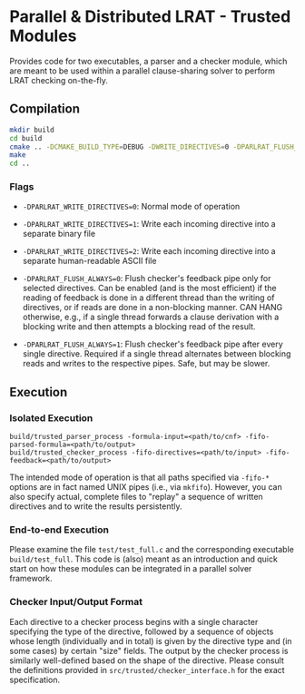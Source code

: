  
# Parallel & Distributed LRAT - Trusted Modules

Provides code for two executables, a parser and a checker module, which are meant to be used within a parallel clause-sharing solver to perform LRAT checking on-the-fly.

## Compilation

```bash
mkdir build
cd build
cmake .. -DCMAKE_BUILD_TYPE=DEBUG -DWRITE_DIRECTIVES=0 -DPARLRAT_FLUSH_ALWAYS=1
make
cd ..
```

### Flags

* `-DPARLRAT_WRITE_DIRECTIVES=0`: Normal mode of operation
* `-DPARLRAT_WRITE_DIRECTIVES=1`: Write each incoming directive into a separate binary file
* `-DPARLRAT_WRITE_DIRECTIVES=2`: Write each incoming directive into a separate human-readable ASCII file

* `-DPARLRAT_FLUSH_ALWAYS=0`: Flush checker's feedback pipe only for selected directives. Can be enabled (and is the most efficient) if the reading of feedback is done in a different thread than the writing of directives, or if reads are done in a non-blocking manner. CAN HANG otherwise, e.g., if a single thread forwards a clause derivation with a blocking write and then attempts a blocking read of the result.
* `-DPARLRAT_FLUSH_ALWAYS=1`: Flush checker's feedback pipe after every single directive. Required if a single thread alternates between blocking reads and writes to the respective pipes. Safe, but may be slower.

## Execution

### Isolated Execution

`build/trusted_parser_process -formula-input=<path/to/cnf> -fifo-parsed-formula=<path/to/output>`  
`build/trusted_checker_process -fifo-directives=<path/to/input> -fifo-feedback=<path/to/output>`

The intended mode of operation is that all paths specified via `-fifo-*` options are in fact named UNIX pipes (i.e., via `mkfifo`).
However, you can also specify actual, complete files to "replay" a sequence of written directives and to write the results persistently.

### End-to-end Execution

Please examine the file `test/test_full.c` and the corresponding executable `build/test_full`.
This code is (also) meant as an introduction and quick start on how these modules can be integrated in a parallel solver framework.

### Checker Input/Output Format

Each directive to a checker process begins with a single character specifying the type of the directive, followed by a sequence of objects whose length (individually and in total) is given by the directive type and (in some cases) by certain "size" fields. The output by the checker process is similarly well-defined based on the shape of the directive. Please consult the definitions provided in `src/trusted/checker_interface.h` for the exact specification.

